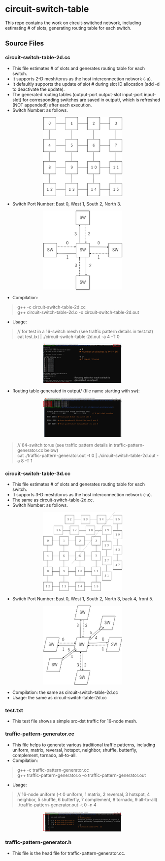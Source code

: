 # circuit-switch-table
This repo contains the work on circuit-switched network, including estimating # of slots, generating routing table for each switch.
## Source Files
### circuit-switch-table-2d.cc
* This file estimates # of slots and generates routing table for each switch.
* It supports 2-D mesh/torus as the host interconnection network (-a).
* It defaultly supports the update of slot # during slot ID allocation (add -d to deactivate the update).
* The generated routing tables (output-port output-slot input-port input-slot) for corresponding switches are saved in output/, which is refreshed (NOT appended!) after each execution.
* Switch Number: as follows.

<center>
<img src="https://raw.githubusercontent.com/KoibuchiLab/circuit-switch-table/master/fig/2dmesh.png?token=ADxdf1eiO4DEO7oO5y0mAHlzoTkJzifxks5bmkqmwA%3D%3D" width=256 height=256 />  
</center>

* Switch Port Number: East 0, West 1, South 2, North 3.

<center>
<img src="https://raw.githubusercontent.com/KoibuchiLab/circuit-switch-table/master/fig/sw.png?token=ADxdf3SPO-P_p9ufh3P7CwIziQNqFATQks5bmgCTwA%3D%3D" width=256 height=256 />
</center>

* Compilation:
> g++ -c circuit-switch-table-2d.cc  
> g++ circuit-switch-table-2d.o -o circuit-switch-table-2d.out
* Usage: 
> // for test in a 16-switch mesh (see traffic pattern details in test.txt)  
> cat test.txt | ./circuit-switch-table-2d.out -a 4 -T 0 

<center>
<img src="https://raw.githubusercontent.com/KoibuchiLab/circuit-switch-table/master/fig/test-run-0.png?token=ADxdf1Rbs6ogE7ZW4qFXY4q5gIP_5O8_ks5bmhHewA%3D%3D" width=256 height=128 />
</center>

* Routing table generated in output/ (file name starting with sw):

<center>
<img src="https://raw.githubusercontent.com/KoibuchiLab/circuit-switch-table/master/fig/test-run-1.png?token=ADxdf8X-LTMfX5kY9AYisxAfUp78gDs6ks5bmhIJwA%3D%3D" width=256 height=128 />
</center>

> // 64-switch torus (see traffic pattern details in traffic-pattern-generator.cc below)  
> cat ./traffic-pattern-generator.out -t 0 | ./circuit-switch-table-2d.out -a 8 -T 1
### circuit-switch-table-3d.cc
* This file estimates # of slots and generates routing table for each switch.
* It supports 3-D mesh/torus as the host interconnection network (-a).
* The same as circuit-switch-table-2d.cc.
* Switch Number: as follows.

<center>
<img src="https://raw.githubusercontent.com/KoibuchiLab/circuit-switch-table/master/fig/3dmesh.png?token=ADxdf9tXgF-ghOZKPNd1aCjeYO0bp08bks5bmks-wA%3D%3D" width=256 height=256 />
</center>

* Switch Port Number: East 0, West 1, South 2, North 3, back 4, front 5.

<center>
<img src="https://raw.githubusercontent.com/KoibuchiLab/circuit-switch-table/master/fig/sw-3d.png?token=ADxdfy_Vk1FZ6x5fTIXnac_S17FiXe1xks5bmktrwA%3D%3D" width=256 height=256 />
</center>

* Compilation: the same as circuit-switch-table-2d.cc 
* Usage: the same as circuit-switch-table-2d.cc
### test.txt
* This test file shows a simple src-dst traffic for 16-node mesh.
### traffic-pattern-generator.cc
* This file helps to generate various traditional traffic patterns, including uniform, matrix, reversal, hotspot, neighbor, shuffle, butterfly, complement, tornado, all-to-all.
* Compilation:
> g++ -c traffic-pattern-generator.cc  
> g++ traffic-pattern-generator.o -o traffic-pattern-generator.out
* Usage:
> // 16-node uniform (-t 0 uniform, 1 matrix, 2 reversal, 3 hotspot, 4 neighbor, 5 shuffle, 6 butterfly, 7 complement, 8 tornado, 9 all-to-all)  
> ./traffic-pattern-generator.out -t 0 -n 4  
<center>
<img src="https://raw.githubusercontent.com/KoibuchiLab/circuit-switch-table/master/fig/test-run-2.png?token=ADxdf-zCr9D4ayVyEBRR-1eCxwrxOR5Dks5bmhIswA%3D%3D" width=256 height=64 />
</center>

### traffic-pattern-generator.h
* This file is the head file for traffic-pattern-generator.cc.
